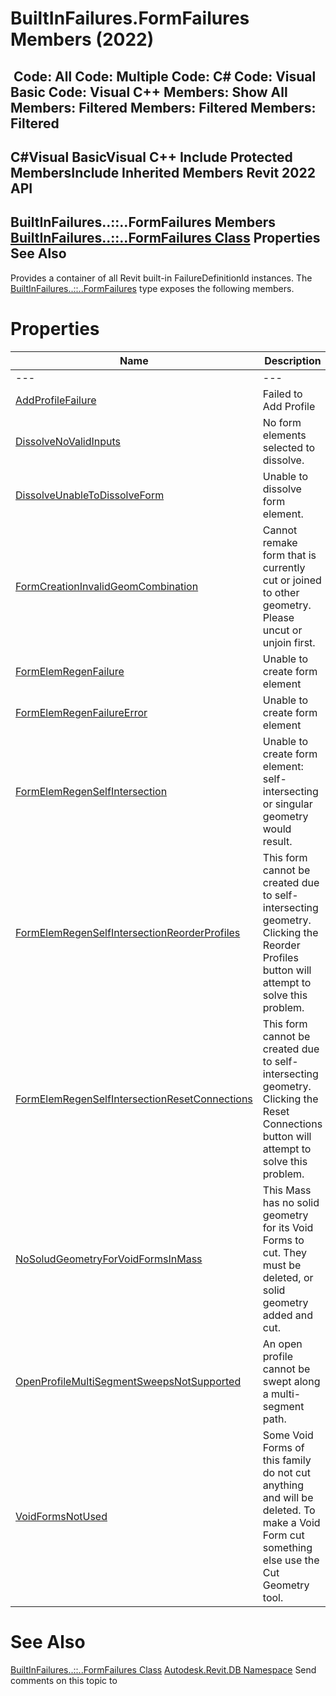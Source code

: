 # BuiltInFailures.FormFailures Members (2022)

﻿
 Code: All Code: Multiple Code: C# Code: Visual Basic Code: Visual C++  Members: Show All Members: Filtered Members: Filtered Members: Filtered   
---  
C#Visual BasicVisual C++
Include Protected MembersInclude Inherited Members
Revit 2022 API  
---  
BuiltInFailures..::..FormFailures Members  
[BuiltInFailures..::..FormFailures Class](2d71ddb7-b11f-3d2b-8f8e-c3771b131b7a.md "BuiltInFailures.FormFailures Class") Properties See Also  
---  
Provides a container of all Revit built-in FailureDefinitionId instances.
The [BuiltInFailures..::..FormFailures](2d71ddb7-b11f-3d2b-8f8e-c3771b131b7a.md "BuiltInFailures.FormFailures Class") type exposes the following members.
# Properties
| Name | Description |
| --- | --- |
| --- | --- | --- |
| [AddProfileFailure](34d6f4a1-becc-04f8-996f-a8ecfb932e14.md "AddProfileFailure Property") | Failed to Add Profile |
| [DissolveNoValidInputs](1d9703de-3493-f416-610f-9fc9dd4cbf12.md "DissolveNoValidInputs Property") | No form elements selected to dissolve. |
| [DissolveUnableToDissolveForm](0d7e578e-f240-dff2-a2ff-9c03e34f0598.md "DissolveUnableToDissolveForm Property") | Unable to dissolve form element. |
| [FormCreationInvalidGeomCombination](7328a16e-e53f-58e9-ffb3-45ceabc45703.md "FormCreationInvalidGeomCombination Property") | Cannot remake form that is currently cut or joined to other geometry. Please uncut or unjoin first. |
| [FormElemRegenFailure](4818d1b3-23bb-b38a-d595-a89948b57461.md "FormElemRegenFailure Property") | Unable to create form element |
| [FormElemRegenFailureError](4fabec67-0a7f-4781-963a-0b0829299413.md "FormElemRegenFailureError Property") | Unable to create form element |
| [FormElemRegenSelfIntersection](18d25bd3-f79f-4093-5450-c26ed8e7d73b.md "FormElemRegenSelfIntersection Property") | Unable to create form element: self-intersecting or singular geometry would result. |
| [FormElemRegenSelfIntersectionReorderProfiles](dbd57f6b-7173-f370-14ca-5d58bf8174c1.md "FormElemRegenSelfIntersectionReorderProfiles Property") | This form cannot be created due to self-intersecting geometry. Clicking the Reorder Profiles button will attempt to solve this problem. |
| [FormElemRegenSelfIntersectionResetConnections](5be67985-96f3-4dc4-2f97-6ce9f3b61649.md "FormElemRegenSelfIntersectionResetConnections Property") | This form cannot be created due to self-intersecting geometry. Clicking the Reset Connections button will attempt to solve this problem. |
| [NoSoludGeometryForVoidFormsInMass](e95c722b-b620-0336-de84-d5803cd36217.md "NoSoludGeometryForVoidFormsInMass Property") | This Mass has no solid geometry for its Void Forms to cut. They must be deleted, or solid geometry added and cut. |
| [OpenProfileMultiSegmentSweepsNotSupported](d26cf19a-7f29-d936-6c63-de8abdeb033b.md "OpenProfileMultiSegmentSweepsNotSupported Property") | An open profile cannot be swept along a multi-segment path. |
| [VoidFormsNotUsed](afa89fcb-e0e7-b488-d583-e32ccb0f5c08.md "VoidFormsNotUsed Property") | Some Void Forms of this family do not cut anything and will be deleted. To make a Void Form cut something else use the Cut Geometry tool. |

# See Also
[BuiltInFailures..::..FormFailures Class](2d71ddb7-b11f-3d2b-8f8e-c3771b131b7a.md "BuiltInFailures.FormFailures Class")
[Autodesk.Revit.DB Namespace](87546ba7-461b-c646-cbb1-2cb8f5bff8b2.md "Autodesk.Revit.DB Namespace")
Send comments on this topic to 